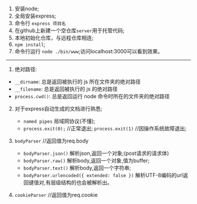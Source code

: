 1. 安装node;
2. 全局安装express;
3. 命令行 `express 项目名`
4. 在github上新建一个空仓库`server`用于托管代码;
5. 本地初始化仓库，与远程仓库相连;
6. `npm install`;
7. 命令行运行 `node ./bin/www`;访问localhost:3000可以看到效果。

----------

1. 绝对路径:
* `__dirname`: 总是返回被执行的 js 所在文件夹的绝对路径
* `__filename`: 总是返回被执行的 js 的绝对路径
* `process.cwd()`: 总是返回运行 node 命令时所在的文件夹的绝对路径

2. 对于express自动生成的文档进行熟悉;
    * `named pipes` 局域网协议(不懂);
    * `process.exit(0);` //正常退出; `process.exit(1)` //因操作系统故障退出;
3. `bodyParser`  //返回值为req.body
    * `bodyParser.json()`  解析json,返回一个对象;(post请求的请求体)
    * `bodyParser.raw()`   解析body,返回一个对象,值为buffer;
    * `bodyParser.text()`  解析body,返回一个字符串;
    * `bodyParser.urlencoded({ extended: false })` 解析UTF-8编码的url返回键值对,有层级结构的也会被解析出。

4. `cookieParser`   //返回值为req.cookie